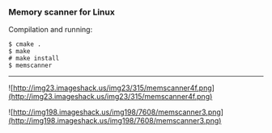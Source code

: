 ### Memory scanner for Linux ###
Compilation and running:
```
$ cmake .
$ make
# make install
$ memscanner
```



---


![http://img23.imageshack.us/img23/315/memscanner4f.png](http://img23.imageshack.us/img23/315/memscanner4f.png)

![http://img198.imageshack.us/img198/7608/memscanner3.png](http://img198.imageshack.us/img198/7608/memscanner3.png)